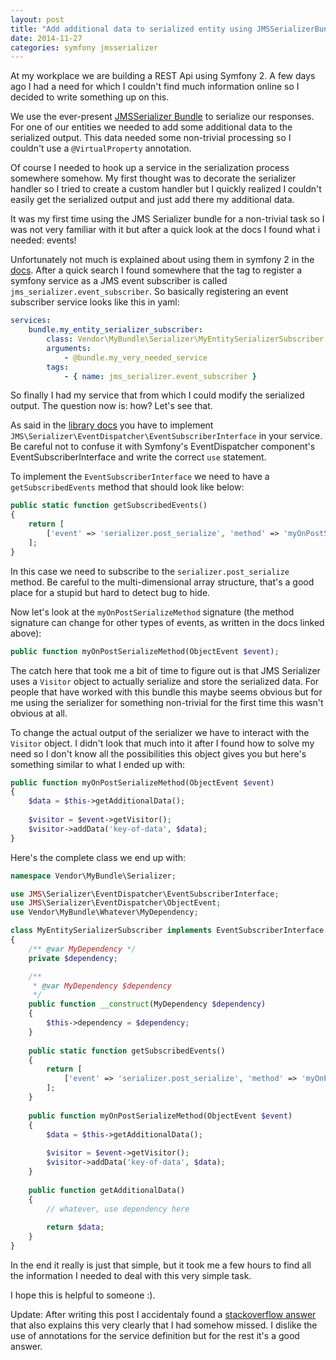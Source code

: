 ```yaml
---
layout: post
title: "Add additional data to serialized entity using JMSSerializerBundle"
date: 2014-11-27
categories: symfony jmsserializer
---
```


At my workplace we are building a REST Api using Symfony 2. A few days ago I had a need for which I couldn't find much information online so I decided to write something up on this.

We use the ever-present [JMSSerializer Bundle](https://github.com/schmittjoh/JMSSerializerBundle) to serialize our responses. For one of our entities we needed to add some additional data to the serialized output. This data needed some non-trivial processing so I couldn't use a `@VirtualProperty` annotation.

Of course I needed to hook up a service in the serialization process somewhere somehow. My first thought was to decorate the serializer handler so I tried to create a custom handler but I quickly realized I couldn't easily get the serialized output and just add there my additional data.

It was my first time using the JMS Serializer bundle for a non-trivial task so I was not very familiar with it but after a quick look at the docs I found what i needed: events!

Unfortunately not much is explained about using them in symfony 2 in the [docs](http://jmsyst.com/bundles/JMSSerializerBundle). After a quick search I found somewhere that the tag to register a symfony service as a JMS event subscriber is called `jms_serializer.event_subscriber`. So basically registering an event subscriber service looks like this in yaml:

```yaml
services:
    bundle.my_entity_serializer_subscriber:
        class: Vendor\MyBundle\Serializer\MyEntitySerializerSubscriber
        arguments:
            - @bundle.my_very_needed_service
        tags:
            - { name: jms_serializer.event_subscriber }
```

So finally I had my service that from which I could modify the serialized output. The question now is: how? Let's see that.

As said in the [library docs](http://jmsyst.com/libs/serializer/master/event_system) you have to implement `JMS\Serializer\EventDispatcher\EventSubscriberInterface` in your service. Be careful not to confuse it with Symfony's EventDispatcher component's EventSubscriberInterface and write the correct `use` statement.

To implement the `EventSubscriberInterface` we need to have a `getSubscribedEvents` method that should look like below:

```php
public static function getSubscribedEvents()
{
    return [
        ['event' => 'serializer.post_serialize', 'method' => 'myOnPostSerializeMethod', 'class' => MyEntity::class]
    ];
}
```

In this case we need to subscribe to the `serializer.post_serialize` method. Be careful to the multi-dimensional array structure, that's a good place for a stupid but hard to detect bug to hide.

Now let's look at the `myOnPostSerializeMethod` signature (the method signature can change for other types of events, as written in the docs linked above):

```php
public function myOnPostSerializeMethod(ObjectEvent $event);
```

The catch here that took me a bit of time to figure out is that JMS Serializer uses a `Visitor` object to actually serialize and store the serialized data. For people that have worked with this bundle this maybe seems obvious but for me using the serializer for something non-trivial for the first time this wasn't obvious at all.
  
To change the actual output of the serializer we have to interact with the `Visitor` object. I didn't look that much into it after I found how to solve my need so I don't know all the possibilities this object gives you but here's something similar to what I ended up with:

```php
public function myOnPostSerializeMethod(ObjectEvent $event)
{
    $data = $this->getAdditionalData();
        
    $visitor = $event->getVisitor();
    $visitor->addData('key-of-data', $data);
}
```

Here's the complete class we end up with:

```php
namespace Vendor\MyBundle\Serializer;

use JMS\Serializer\EventDispatcher\EventSubscriberInterface;
use JMS\Serializer\EventDispatcher\ObjectEvent;
use Vendor\MyBundle\Whatever\MyDependency;

class MyEntitySerializerSubscriber implements EventSubscriberInterface
{
    /** @var MyDependency */
    private $dependency;

    /**
     * @var MyDependency $dependency
     */
    public function __construct(MyDependency $dependency)
    {
        $this->dependency = $dependency;
    }
    
    public static function getSubscribedEvents()
    {
        return [
            ['event' => 'serializer.post_serialize', 'method' => 'myOnPostSerializeMethod', 'class' => MyEntity::class]
        ];
    }
    
    public function myOnPostSerializeMethod(ObjectEvent $event)
    {
        $data = $this->getAdditionalData();
            
        $visitor = $event->getVisitor();
        $visitor->addData('key-of-data', $data);
    }
    
    public function getAdditionalData()
    {
        // whatever, use dependency here
        
        return $data;
    }
}
```

In the end it really is just that simple, but it took me a few hours to find all the information I needed to deal with this very simple task.

I hope this is helpful to someone :).

Update: After writing this post I accidentaly found a [stackoverflow answer](http://stackoverflow.com/a/16675627/2005154) that also explains this very clearly that I had somehow missed. I dislike the use of annotations for the service definition but for the rest it's a good answer. 
